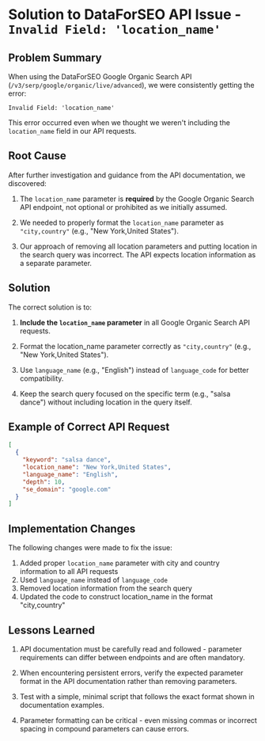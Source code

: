 # Solution to DataForSEO API Issue - `Invalid Field: 'location_name'`

## Problem Summary

When using the DataForSEO Google Organic Search API (`/v3/serp/google/organic/live/advanced`), we were consistently getting the error:

```
Invalid Field: 'location_name'
```

This error occurred even when we thought we weren't including the `location_name` field in our API requests.

## Root Cause

After further investigation and guidance from the API documentation, we discovered:

1. The `location_name` parameter is **required** by the Google Organic Search API endpoint, not optional or prohibited as we initially assumed.

2. We needed to properly format the `location_name` parameter as `"city,country"` (e.g., "New York,United States").

3. Our approach of removing all location parameters and putting location in the search query was incorrect. The API expects location information as a separate parameter.

## Solution

The correct solution is to:

1. **Include the `location_name` parameter** in all Google Organic Search API requests.

2. Format the location_name parameter correctly as `"city,country"` (e.g., "New York,United States").

3. Use `language_name` (e.g., "English") instead of `language_code` for better compatibility.

4. Keep the search query focused on the specific term (e.g., "salsa dance") without including location in the query itself.

## Example of Correct API Request

```json
[
  {
    "keyword": "salsa dance",
    "location_name": "New York,United States",
    "language_name": "English",
    "depth": 10,
    "se_domain": "google.com"
  }
]
```

## Implementation Changes

The following changes were made to fix the issue:

1. Added proper `location_name` parameter with city and country information to all API requests
2. Used `language_name` instead of `language_code` 
3. Removed location information from the search query
4. Updated the code to construct location_name in the format "city,country"

## Lessons Learned

1. API documentation must be carefully read and followed - parameter requirements can differ between endpoints and are often mandatory.

2. When encountering persistent errors, verify the expected parameter format in the API documentation rather than removing parameters.

3. Test with a simple, minimal script that follows the exact format shown in documentation examples.

4. Parameter formatting can be critical - even missing commas or incorrect spacing in compound parameters can cause errors. 